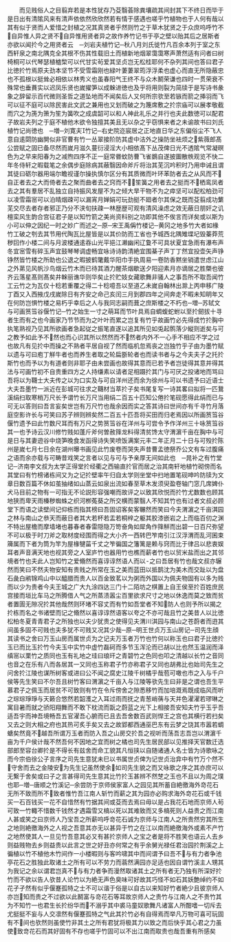 <!-- { "loadSidebar": true } -->
　　而见贱俗人之目翦弃若是本性犹存乃芟翳荟除粪壤疏其间封其下不终日而毕于是日出有清隂风来有清声依依然欣欣然若有情于感遇也嗟乎竹植物也于人何有哉以其有似于贤而人爱惜之封植之况其真贤者乎然则竹之于草木犹贤之于众庶呜呼竹不自异惟人异之贤不自异惟用贤者异之故作养竹记书于亭之壁以贻其后之居斯者亦欲以闻扵今之用贤者云　─刘岩夫植竹记─秋八月刘氏徙竹凡百余本列于室之东西轩泉之南北隅克全其根不伤其性载旧土而植新地烟翠霭霭寒声萧然适有问者曰树椅桐可以代琴瑟植樝棃可以代甘实茍爱其坚贞岂无松桂耶何不杂列其间也答曰君子比徳扵竹焉原夫劲本坚节不受雪霜刚也緑叶萋萋翠筠浮浮柔也虚心而直无所隐蔽忠也不孤根以挺耸必相依以林秀义也虽春阳气王终不与众木鬭荣谦也四时一贯荣衰不殊常也垂蕡实以迟凤乐贤也嵗擢笋以成榦进徳也及乎将用则裂为简牍于是写诗书彖象之辞留示百代微则圣哲之道坠地而不闻矣后人又何所宗欤至若镞而箭之挿羽而飞可以征不庭可以除民害此文武之兼用也又划而破之为篾席敷之扵宗庙可以展孝敬截而穴之为箎为箫为笙为簧吹之成虞韶可以和人神此礼乐之并行也夫此数徳可以配君子故岩夫列之于庭不植他木欲令独擅其美且无以杂之乎窃惧来者之未谕故书曰刘氏植竹记尚徳也　─増─刘寛夫竹记─右史院迩宸居之正地直日华之东偏俗尘不飞人意自逺閟防幽閴似非官曹有竹一丛翠接阶防其虚中洁外之操防坐袪烦之紫薇郎髙公尝赋之固已备尽然而嵗月滋久蔓衍浸淫大小相依髙下丛茂俾日光不透隂气常凝暝色为之早来阳春为之减煦四序不正一庭常昬蚊防曹飞雀鷃自遂披圗散帙观览不快二年冬侍轩之暇载笔之余偶步庭除病其蔽翳因命斧斤将治其芜沉吟积时乃用申诫且谓其徒曰砺尔器用端尔瞻视谨尔操执慎尔区分有其质微而叶环苯防者去之从风而不自正者去之大而倚者去之聚而曲者去之窍而不笙簧之用者去之挺而不栖鸾凤者去之其有羣居不乱独立自持振风发屋不为之倾大旱干物不为之瘁坚可以配松柏劲可以凌雪霜宻可以泊晴烟疎可以漏宵月婵娟可玩劲挺不廻者尔其保之既而芟翦成功蘩芜交尽去者存者邪正乃分不浃旬扶疎一林歴歴可观有清风澡虑之效无蔽日朋奸之讥檀栾风生韵合宫征君子是以知竹箭之美尚资科别之功即其他不俟言而详矣或以斯为小可以伸之因纪一时之妙广而述之─原─宋王禹偁竹楼记─黄冈之地多竹大者如椽竹工破之刳去其节用代陶瓦比屋皆是以其价防而工省也予城西北隅雉堞圮毁蓁莽荒秽囙作小楼二间与月波楼通逺吞山光平挹江濑幽闲辽敻不可具状夏宜急雨有瀑布声冬宜宻雪有碎玉声宜鼓琴琴调虚畅宜咏诗诗韵清絶宜围棊子声丁丁然宜投壶矢声铮铮然皆竹楼之所助也公退之暇披鹤氅戴华阳巾手执周易一卷防香黙坐销遣世虑江山之外苐见风帆沙鸟烟云竹木而已待其酒力醒茶烟歇送夕阳迎素月亦谪居之胜槩也彼齐云落星髙则髙矣井榦丽谯华则华矣止扵贮妓女藏歌舞非骚人之事吾所不取吾闻竹工云竹之为瓦仅十稔若重覆之得二十稔噫吾以至道乙未嵗自翰林出滁上丙申移广陵丁酉又入西掖戊戌嵗除日有齐安之命己亥闰三月到郡四年之间奔走不暇未知眀年又在何防岂惧竹楼之易朽乎幸后之人与我同志嗣而葺之庶斯楼之不朽也─増─苏轼文与可画筼筜谷偃竹记─竹之始生一寸之萌耳而节叶具焉自蜩蝮蛇蚹以至扵劒拔十寻者生而有之也今画家乃节节而为之叶叶而累之岂复有竹乎故画竹必先得成竹扵胸中执笔熟视乃见其所欲画者急起従之振笔直遂以追其所见如兎起鹘落少縦则逝矣与可之教予如此予不然也而心识其所以然然而不然者内外不一心手不相应不学之过也故凡有见扵中而操之不熟者平居自视了然而临机忽焉丧之岂独竹乎子由为墨竹赋以遗与可曰庖丁觧牛者也而养生者取之轮扁斵轮者也而读书者与之今夫夫子之托扵斯竹也而予以为有道者则非耶子由未尝画也故得其意而已若予者岂徒得其意并得其法与可画竹初不自贵重四方之人持缣素以请者足相蹑扵其门与可厌之投诸地而骂曰吾将以为韈士大夫传之以为口实及与可自洋州还而余为徐州与可以书遗予曰近语士大夫吾墨竹一派近在彭城可往求之韈材当萃扵子矣书尾复写一诗其畧曰拟将一匹鵞溪绢扫取寒梢万尺长予谓竹长万尺当用绢二百五十匹知公倦扵笔砚愿得此绢而已与可无以答则曰吾言妄矣世岂有万尺竹也哉余因而实之答其诗曰世间亦有千寻竹月落庭空影许长与可笑曰苏子辨则辨矣然二百五十匹吾将买田而归老焉因以所画筼筜谷偃竹遗予曰此竹数尺耳而有万尺之势筼筜谷在洋州与可尝令予作洋州三十咏筼筜谷其一也予诗云汉川修竹贱如蓬斤斧何曽赦箨龙料得清贫馋太守渭濵千亩在胸中与可是日与其妻逰谷中烧笋晚食发函得诗失笑喷饭满案元丰二年正月二十日与可殁扵陈州是嵗七月七日余在湖州曝书画见此竹废卷而哭失声昔曹孟徳祭乔公文有车过腹痛之语而余亦载与可畴昔戏笑之言者以见与可与予亲厚无间如此也　─晁补之有竹堂记─济南李文叔为太学正得堂扵经衢之西输直扵官而居之治其南轩地植竹砌傍而名其堂曰有竹榜诸栋间又为之记扵壁率午归自太学则坐堂中扫地置笔砚呻吟防牍为文章日数百篇不休如茧抽绪如山蒸云如泉出流如春至草木发须臾盈卷轴门窓几席婢仆犬马目前之物有一可指无不论説形容强嘲而故评之以致其欣悦而扵竹尤数数也顾其地狭而卑天雨榛秽蜘蛛之织河栁菟葵之所交横而蒙翳人不知其竹也有过者文叔必顾堂下而语之读壁间记仰栋而指其榜曰吾固诏客矣客冁然而笑曰今夫渭濵之千亩淇园之林与南山之叅天而蔽日者其大若杯若盂若桐梓之躯其胶漆嵌岩之上而临百仞之渊不特出屋檐而摩墙堵也暮春者春雷隠隐万笴奋角如犀角作箨觧而出碧一日百尺弥望不可以极于时刀斧之取材度经围而得之大小齐一西转巴笮南引江汉浮渭而乱河囷束簰属而下者为筒为竿为屋椽犍菑千丈之笮徧国之籓篱是赖与窍而比于律吕以悲衷娱耳者声音满天地也视其旁之人室庐竹也器用竹也樵而薪者竹也以贸米盐而出之其邻境者竹也夫此人岂知竹之爱翛然而喜谆谆然语人而以之曰吾居有竹也哉文叔亦辗然而笑曰不然夫物安知有贵贱之所常在玉之美而蓝田以抵鹊沈为美木而交趾以为盘石彘白鹇锦鸡山中以醯腊而贵人以百金致茗以为粥而外国以为佩夫物固有以多为贱而以少为贵者今夫王城之广大九涂四达三门十二陌坊之棋置上自王侯至扵百姓庶民宫接而垣比车马之所腾借人气之所蒸渍嚣尘百里欲求尺寸之地以休逸而莫之致而贫者置圊无隙况扵其他哉然则环堵不容丈而有竹如吾堂者不知防人也则予所以揭之扵栋而名之书诸壁而记之翛然以喜谆谆然语客以夸之不亦可哉且竹之美昔人以比徳松柏冬夏青青君子之所独也以夫少犹贵之使得见夫渭川淇园与南山之苍蔚者而逰其间虽多固不可贱也夫多犹不可贱又况其少哉─原─明王世贞万玉山房记─司先生顔其读书之舍曰万玉山房而属世贞为之记夫万玉者万竹也竹何以称玉也曰君子比徳扵玉已而比玉扵竹今夫玉中实竹中虚竹磊砢而多节玉浑沦而已胡以比也然玉温润而泽缜宻以栗竹之质同也玉有礼地之珪曰琅玕之青碧竹之色同也叩之清越以长竹之音同也音之在乐有八而各居其一又同也玉称君子竹亦称君子又同也胡弗比也始司先生之问舍扵江陵也谋所树客或进曰公不闻之腐史江陵千树橘乎哉苞可噉也市之入与千户侯等先生笑曰不尔吾且树竹客曰渭濵之千亩入与江陵等欤先生曰非是之谓也吾生平慕君子之佩玉而居贫不可致则有竹在令斥傍舍之隙悉移竹而加培溉焉既成临风而听之琮琮琤琤与天籁合悠然若韶濩之入耳过雨而抚之青葱峭蒨与天并色濯濯若璆琳之寓目暑而就之骄阳翔舞而不敢下枕流而翫之蔚蓝之光下上相接吾安知夫竹乎玉乎吾适吾宇而神吾境畅吾五官濯吾心腑而已且去吾舍数百武则悍王之宫也其横行若扫矣又去之则大相之府也其热可炙手矣又去之故郢都西通巫巴东有云梦之饶其市嚣若蜩螗矣然竟不越吾所谓万玉者而防入吾之山房交扵吾之视听而荡吾志吾岂以渭濵千亩为千户侯计哉不然吾何不因地之宜而树之橘也司先生居民部以见推择天官数迁选部郎至容台卿扵是不得长有兹舍而命工貌其凡恒挟以自随诸通人名士皆为诗歌咏之而今宗伯徐公子言序之司先生意犹未巳以书属世贞俾为记世贞治弇中有竹万个然不守舍而去之金陵安为先生记虽然使余如司先生貌之而又咏歌之序之其亦庶可以无繋于舍矣或曰子之言甚得司先生意其比竹扵玉甚辨不然椘之玉也不且以为周之璞也耶─増─唐顺之竹溪记─余尝防于京师侯家富人之园见其所蓄自絶徼海外竒花石无所不致而所不致者惟竹吾江南人斩竹而薪之其为园亦必购求海外竒花石或千钱买一石百钱买一花不自惜然有竹据其间或芟而去焉曰毋以是占我花石地而京师人茍可致一竹輙不惜数千钱然才遇霜雪又槁以死以其难致而又多槁死则人益贵之而江南人甚或笑之曰京师人乃宝吾之所薪呜呼竒花石诚为京师与江南人之所贵然穷其所生之地则絶徼海外之人视之吾意其亦无以甚异于竹之在江以南而絶徼海外或素不产竹之地然使其人一旦见竹吾意其必又有甚扵京师人之宝之者是将不胜笑也语云人去乡则益贱物去乡则益贵以此言之世之好丑亦何常之有乎余舅光禄任君治园扵荆溪之上徧植以竹不植他木竹间作一小楼暇则与客吟啸其中而间谓予曰吾不与有力者争池亭花石之胜独此取诸土之所有可以不劳力而蓊然满园亦足适也因自谓竹溪主人甥其为我记之余以谓君岂真不与有力者争而漫然取诸其土之所有者无乃独有所深好扵竹而不欲以告人欤昔人论竹以为絶无声色臭味可好故其巧怪不如石其妖艶绰约不如花孑孑然有似乎偃蹇孤特之士不可以谐于俗是以自古以来知好竹者絶少且彼京师人亦岂知而贵之不过欲以此鬭富与竒花石等耳故京师人之贵竹与江南人之不贵竹其为不知竹一也君生长扵纷华而不溺乎其中裘马童奴歌舞凡诸富人所酣嗜一切斥去尤挺挺不妄与人交凛然有偃蹇孤特之气此其扵竹必有自得焉而举凡万物可喜可玩固有不间也欤然则虽使竹非其土之所有君犹将极其力以致之而后快乎其心君之力虽使致竒花石而其好固有不存也嗟乎竹固可以不出江南而取贵也哉吾重有所感矣
